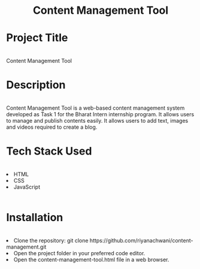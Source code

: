 <h1 align="center">
  <a href="# Content Management Tool"></a>
  Content Management Tool
</h1>

# Project Title
<br>
Content Management Tool

# Description
<br>
Content Management Tool is a web-based content management system developed as Task 1 for the Bharat Intern internship program. It allows users to manage and publish contents easily. It allows users to add text, images and videos required to create a blog. 

# Tech Stack Used
<br>
<li>HTML</li>
<li>CSS</li>
<li>JavaScript</li>
<br>

# Installation
<br>
<li>Clone the repository: git clone https://github.com/riyanachwani/content-management.git </li>
<li>Open the project folder in your preferred code editor.</li>
<li>Open the content-management-tool.html file in a web browser.</li>
